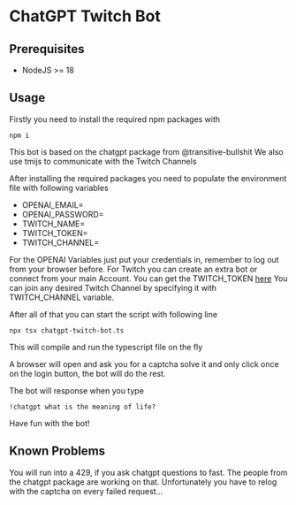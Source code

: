 # ChatGPT Twitch Bot

## Prerequisites

- NodeJS >= 18

## Usage

Firstly you need to install the required npm packages with

`npm i`

This bot is based on the chatgpt package from @transitive-bullshit
We also use tmijs to communicate with the Twitch Channels

After installing the required packages you need to populate the environment file with following variables

- OPENAI_EMAIL=
- OPENAI_PASSWORD=
- TWITCH_NAME=
- TWITCH_TOKEN=
- TWITCH_CHANNEL=

For the OPENAI Variables just put your credentials in, remember to log out from your browser before. For Twitch you can create an extra bot or connect from your main Account.
You can get the TWITCH_TOKEN [here](https://twitchapps.com/tmi/)
You can join any desired Twitch Channel by specifying it with TWITCH_CHANNEL variable.

After all of that you can start the script with following line

`npx tsx chatgpt-twitch-bot.ts`

This will compile and run the typescript file on the fly

A browser will open and ask you for a captcha solve it and only click once on the login button, the bot will do the rest.

The bot will response when you type

`!chatgpt what is the meaning of life?`

Have fun with the bot!

## Known Problems

You will run into a 429, if you ask chatgpt questions to fast.
The people from the chatgpt package are working on that.
Unfortunately you have to relog with the captcha on every failed request...
